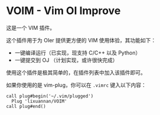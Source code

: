 # VOIM - Vim OI Improve

这是一个 VIM 插件。

这个插件用于为 OIer 提供更方便的 VIM 使用体验，其功能如下：

- 一键编译运行（已实现，现支持 C/C++ 以及 Python）
- 一键提交到 OJ （计划实现，或许很快完成）

使用这个插件是极其简单的，在插件列表中加入该插件即可。

如果你使用的是 vim-plug，你可以在 `.vimrc` 键入以下内容：

```vimrc
call plug#begin('~/.vim/plugged')
  Plug 'lixuannan/VOIM'
call plug#end()
```




